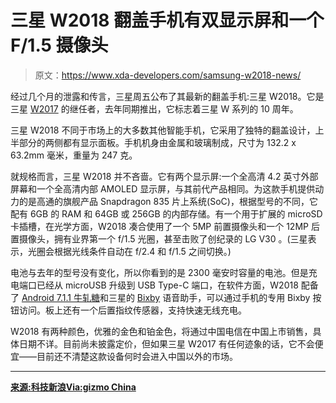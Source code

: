 # 三星 W2018 翻盖手机有双显示屏和一个 F/1.5 摄像头

> 原文：<https://www.xda-developers.com/samsung-w2018-news/>

经过几个月的泄露和传言，三星周五公布了其最新的翻盖手机:三星 W2018。它是三星 [W2017](http://xda-developers.com/t/w2017) 的继任者，去年同期推出，它标志着三星 W 系列的 10 周年。

三星 W2018 不同于市场上的大多数其他智能手机，它采用了独特的翻盖设计，上半部分的两侧都有显示面板。手机机身由金属和玻璃制成，尺寸为 132.2 x 63.2mm 毫米，重量为 247 克。

就规格而言，三星 W2018 并不吝啬。它有两个显示屏:一个全高清 4.2 英寸外部屏幕和一个全高清内部 AMOLED 显示屏，与其前代产品相同。为这款手机提供动力的是高通的旗舰产品 Snapdragon 835 片上系统(SoC)，根据型号的不同，它配有 6GB 的 RAM 和 64GB 或 256GB 的内部存储。有一个用于扩展的 microSD 卡插槽，在光学方面，W2018 凑合使用了一个 5MP 前置摄像头和一个 12MP 后置摄像头，拥有业界第一个 f/1.5 光圈，甚至击败了创纪录的 LG V30 。(三星表示，光圈会根据光线条件自动在 f/2.4 和 f/1.5 之间切换。)

电池与去年的型号没有变化，所以你看到的是 2300 毫安时容量的电池。但是充电端口已经从 microUSB 升级到 USB Type-C 端口，在软件方面，W2018 配备了 [Android 7.1.1 牛轧糖](http://xda-developers.com/tag/android-nougat)和三星的 [Bixby](http://xda-developers.com/tag/bixby) 语音助手，可以通过手机的专用 Bixby 按钮访问。板上还有一个后置指纹传感器，支持快速无线充电。

W2018 有两种颜色，优雅的金色和铂金色，将通过中国电信在中国上市销售，具体日期不详。目前尚未披露定价，但如果三星 W2017 有任何迹象的话，它不会便宜——目前还不清楚这款设备何时会进入中国以外的市场。

* * *

[**来源:科技新浪**](http://tech.sina.com.cn/mobile/2017-12-01/doc-ifyphxwa7436614.shtml)[**Via:gizmo China**](https://www.gizmochina.com/2017/12/01/samsung-w2018-flip-phone-goes-official-dual-display-f1-5-aperture-12-mp-camera/)